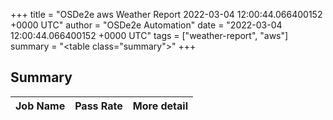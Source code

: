 +++
title = "OSDe2e aws Weather Report 2022-03-04 12:00:44.066400152 +0000 UTC"
author = "OSDe2e Automation"
date = "2022-03-04 12:00:44.066400152 +0000 UTC"
tags = ["weather-report", "aws"]
summary = "<table class=\"summary\"></table>"
+++
## Summary

| Job Name | Pass Rate | More detail |
|----------|-----------|-------------|




